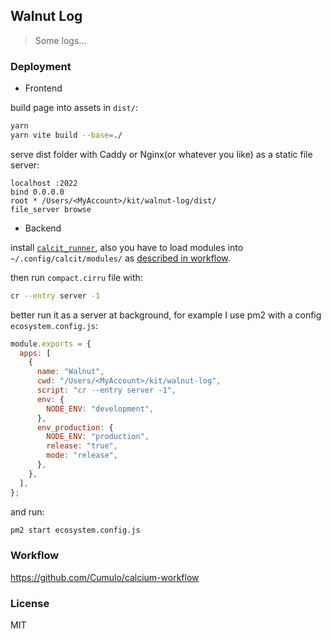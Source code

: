 ## Walnut Log

> Some logs...

### Deployment

- Frontend

build page into assets in `dist/`:

```bash
yarn
yarn vite build --base=./
```

serve dist folder with Caddy or Nginx(or whatever you like) as a static file server:

```caddy
localhost :2022
bind 0.0.0.0
root * /Users/<MyAccount>/kit/walnut-log/dist/
file_server browse
```

- Backend

install [`calcit_runner`](https://github.com/calcit-lang/calcit_runner.rs),
also you have to load modules into `~/.config/calcit/modules/` as [described in workflow](https://github.com/worktools/walnut-log/blob/main/.github/workflows/upload.yaml#L38).

then run `compact.cirru` file with:

```bash
cr --entry server -1
```

better run it as a server at background, for example I use pm2 with a config `ecosystem.config.js`:

```js
module.exports = {
  apps: [
    {
      name: "Walnut",
      cwd: "/Users/<MyAccount>/kit/walnut-log",
      script: "cr --entry server -1",
      env: {
        NODE_ENV: "development",
      },
      env_production: {
        NODE_ENV: "production",
        release: "true",
        mode: "release",
      },
    },
  ],
};
```

and run:

```bash
pm2 start ecosystem.config.js
```

### Workflow

https://github.com/Cumulo/calcium-workflow

### License

MIT
